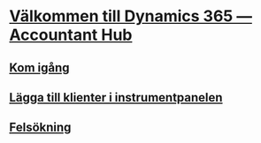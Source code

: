# [Välkommen till Dynamics 365 — Accountant Hub](index.md)
## [Kom igång](get-started.md)
## [Lägga till klienter i instrumentpanelen](add-client.md)
## [Felsökning](troubleshooting.md)
